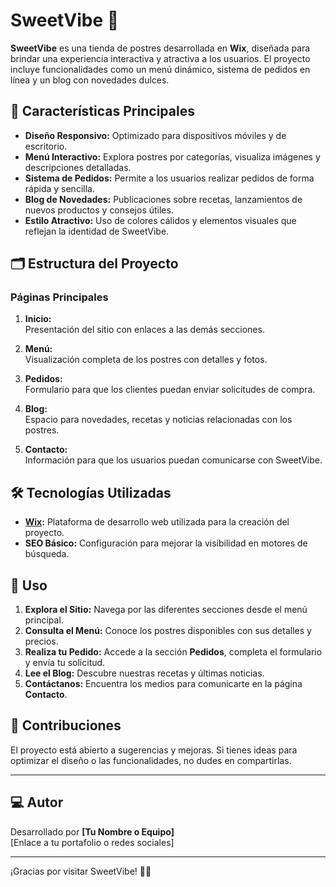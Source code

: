 # SweetVibe 🍰  

**SweetVibe** es una tienda de postres desarrollada en **Wix**, diseñada para brindar una experiencia interactiva y atractiva a los usuarios. El proyecto incluye funcionalidades como un menú dinámico, sistema de pedidos en línea y un blog con novedades dulces.  

## 🚀 Características Principales  

- **Diseño Responsivo:** Optimizado para dispositivos móviles y de escritorio.  
- **Menú Interactivo:** Explora postres por categorías, visualiza imágenes y descripciones detalladas.  
- **Sistema de Pedidos:** Permite a los usuarios realizar pedidos de forma rápida y sencilla.  
- **Blog de Novedades:** Publicaciones sobre recetas, lanzamientos de nuevos productos y consejos útiles.  
- **Estilo Atractivo:** Uso de colores cálidos y elementos visuales que reflejan la identidad de SweetVibe.  

## 🗂️ Estructura del Proyecto  

### Páginas Principales  
1. **Inicio:**  
   Presentación del sitio con enlaces a las demás secciones.  

2. **Menú:**  
   Visualización completa de los postres con detalles y fotos.  

3. **Pedidos:**  
   Formulario para que los clientes puedan enviar solicitudes de compra.  

4. **Blog:**  
   Espacio para novedades, recetas y noticias relacionadas con los postres.  

5. **Contacto:**  
   Información para que los usuarios puedan comunicarse con SweetVibe.  

## 🛠️ Tecnologías Utilizadas  

- **[Wix](https://www.wix.com):** Plataforma de desarrollo web utilizada para la creación del proyecto.  
- **SEO Básico:** Configuración para mejorar la visibilidad en motores de búsqueda.  

## 📖 Uso  

1. **Explora el Sitio:** Navega por las diferentes secciones desde el menú principal.  
2. **Consulta el Menú:** Conoce los postres disponibles con sus detalles y precios.  
3. **Realiza tu Pedido:** Accede a la sección **Pedidos**, completa el formulario y envía tu solicitud.  
4. **Lee el Blog:** Descubre nuestras recetas y últimas noticias.  
5. **Contáctanos:** Encuentra los medios para comunicarte en la página **Contacto**.  

## 🤝 Contribuciones  

El proyecto está abierto a sugerencias y mejoras. Si tienes ideas para optimizar el diseño o las funcionalidades, no dudes en compartirlas.  

---

## 💻 Autor  

Desarrollado por **[Tu Nombre o Equipo]**  
[Enlace a tu portafolio o redes sociales]  

---

¡Gracias por visitar SweetVibe! 🍰✨
